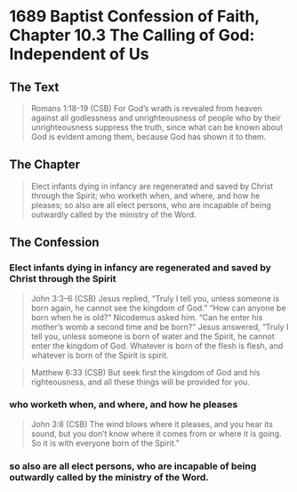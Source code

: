 # 1689 Baptist Confession of Faith, Chapter 10.3 The Calling of God: Independent of Us

## The Text

>Romans 1:18-19 (CSB) For God’s wrath is revealed from heaven against all godlessness and unrighteousness of people who by their unrighteousness suppress the truth, since what can be known about God is evident among them, because God has shown it to them.

## The Chapter

>Elect infants dying in infancy are regenerated and saved by Christ through the Spirit; who worketh when, and where, and how he pleases; so also are all elect persons, who are incapable of being outwardly called by the ministry of the Word.

## The Confession

### Elect infants dying in infancy are regenerated and saved by Christ through the Spirit

>John 3:3–6 (CSB) Jesus replied, “Truly I tell you, unless someone is born again, he cannot see the kingdom of God.” “How can anyone be born when he is old?” Nicodemus asked him. “Can he enter his mother’s womb a second time and be born?” Jesus answered, “Truly I tell you, unless someone is born of water and the Spirit, he cannot enter the kingdom of God. Whatever is born of the flesh is flesh, and whatever is born of the Spirit is spirit.

>Matthew 6:33 (CSB) But seek first the kingdom of God and his righteousness, and all these things will be provided for you.

### who worketh when, and where, and how he pleases

>John 3:8 (CSB) The wind blows where it pleases, and you hear its sound, but you don’t know where it comes from or where it is going. So it is with everyone born of the Spirit.”

### so also are all elect persons, who are incapable of being outwardly called by the ministry of the Word.
